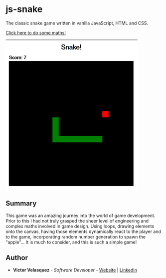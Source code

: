 # js-snake
The classic snake game written in vanilla JavaScript, HTML and CSS.

[Click here to do some maths!](https://victorinspace.github.io/js-snake/)

![](https://github.com/victorinspace/js-snake/blob/main/snake-game.png)

## Summary

This game was an amazing journey into the world of game development. Prior to this I had not truly grasped the sheer level of engineering and complex maths involved in game design. Using loops, drawing elements onto the canvas, having those elements dynamically react to the player and to the game, incorporating random number generation to spawn the "apple"... It is much to consider, and this is such a simple game! 

## Author

- **Victor Velasquez** _- Software Developer -_ [Website](https://www.victorvelasquez.dev/) | [LinkedIn](https://www.linkedin.com/in/victor-dev/)
